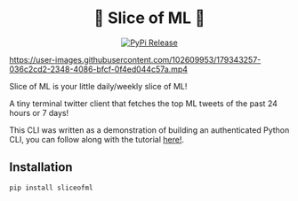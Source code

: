 <div align="center">
<h1>🍰 Slice of ML 🍰</h1>
</div>
<p align="center">
<a href="https://pypi.org/project/sliceofml/">
    <img alt="PyPi Release" src="https://img.shields.io/pypi/v/sliceofml">
</a> 
</p>

https://user-images.githubusercontent.com/102609953/179343257-036c2cd2-2348-4086-bfcf-0f4ed044c57a.mp4

Slice of ML is your little daily/weekly slice of ML!

A tiny terminal twitter client that fetches the top ML tweets of the past 24 hours or 7 days!

This CLI was written as a demonstration of building an authenticated Python CLI,
you can follow along with the tutorial [here!](https://notia.ai/articles/building-an-authenticated-python-cli).

## Installation
```
pip install sliceofml
```
